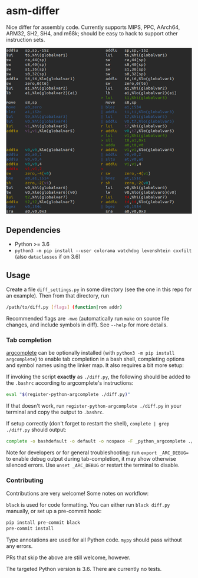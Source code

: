 # asm-differ

Nice differ for assembly code. Currently supports MIPS, PPC, AArch64, ARM32, SH2, SH4, and m68k; should be easy to hack to support other instruction sets.

![](screenshot.png)

## Dependencies

- Python >= 3.6
- `python3 -m pip install --user colorama watchdog levenshtein cxxfilt` (also `dataclasses` if on 3.6)

## Usage

Create a file `diff_settings.py` in some directory (see the one in this repo for an example). Then from that directory, run

```bash
/path/to/diff.py [flags] (function|rom addr)
```

Recommended flags are `-mwo` (automatically run `make` on source file changes, and include symbols in diff). See `--help` for more details.

### Tab completion

[argcomplete](https://kislyuk.github.io/argcomplete/) can be optionally installed (with `python3 -m pip install argcomplete`) to enable tab completion in a bash shell, completing options and symbol names using the linker map. It also requires a bit more setup:

If invoking the script **exactly** as `./diff.py`, the following should be added to the `.bashrc` according to argcomplete's instructions:

```bash
eval "$(register-python-argcomplete ./diff.py)"
```

If that doesn't work, run `register-python-argcomplete ./diff.py` in your terminal and copy the output to `.bashrc`.

If setup correctly (don't forget to restart the shell), `complete | grep ./diff.py` should output:

```bash
complete -o bashdefault -o default -o nospace -F _python_argcomplete ./diff.py
```

Note for developers or for general troubleshooting: run `export _ARC_DEBUG=` to enable debug output during tab-completion, it may show otherwise silenced errors. Use `unset _ARC_DEBUG` or restart the terminal to disable.

### Contributing

Contributions are very welcome! Some notes on workflow:

`black` is used for code formatting. You can either run `black diff.py` manually, or set up a pre-commit hook:
```bash
pip install pre-commit black
pre-commit install
```

Type annotations are used for all Python code. `mypy` should pass without any errors.

PRs that skip the above are still welcome, however.

The targeted Python version is 3.6. There are currently no tests.
